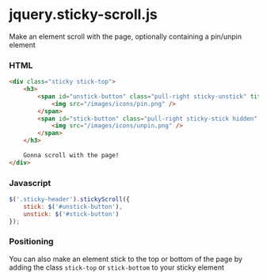 # jquery.sticky-scroll.js
Make an element scroll with the page, optionally containing a pin/unpin element

### HTML
```html
<div class="sticky stick-top">
	<h3>
		<span id="unstick-button" class="pull-right sticky-unstick" title="Pin to top of page">
			<img src="/images/icons/pin.png" />
		</span>
		<span id="stick-button" class="pull-right sticky-stick hidden" title="Unpin">
			<img src="/images/icons/unpin.png" />
		</span>
	</h3>
	
	Gonna scroll with the page!
</div>
```

### Javascript
```js
$('.sticky-header').stickyScroll({
	stick: $('#unstick-button'),
	unstick: $('#stick-button')
});
```

### Positioning
You can also make an element stick to the top or bottom of the page by adding the class `stick-top` or `stick-bottom` to your sticky element

